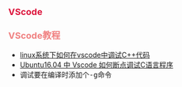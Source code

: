 ## <font color=Crimson size=4>VScode</font>
### <font color=LightCoral size=4>VScode教程</font>
* [linux系统下如何在vscode中调试C++代码](https://www.cnblogs.com/jiaxblog/p/9902535.html)
* [Ubuntu16.04 中 Vscode 如何断点调试C语言程序](https://www.cnblogs.com/feiffy/p/8627812.html)
* 调试要在编译时添加个<kbd>-g</kbd>命令

<br>